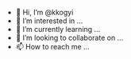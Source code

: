 - 👋 Hi, I’m @kkogyi
- 👀 I’m interested in ...
- 🌱 I’m currently learning ...
- 💞️ I’m looking to collaborate on ...
- 📫 How to reach me ...

<!---
kkogyi/kkogyi is a ✨ special ✨ repository because its `README.md` (this file) appears on your GitHub profile.
You can click the Preview link to take a look at your changes.
--->
